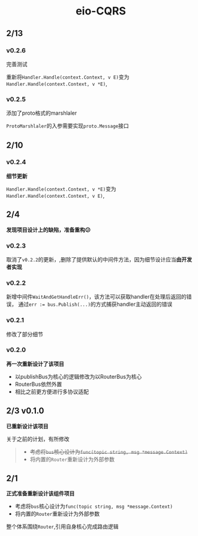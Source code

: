 <div style="text-align: center">

# eio-CQRS

</div>

## 2/13

### v0.2.6

完善测试

重新将`Handler.Handle(context.Context, v E)`变为`Handler.Handle(context.Context, v *E)`,

### v0.2.5

添加了proto格式的marshlaler

`ProtoMarshlaler`的入参需要实现`proto.Message`接口

## 2/10

### v0.2.4

**细节更新**

`Handler.Handle(context.Context, v *E)`变为`Handler.Handle(context.Context, v E)`,

## 2/4

**发现项目设计上的缺陷，准备重构😕**

### v0.2.3

取消了`v0.2.2`的更新，,删除了提供默认的中间件方法，因为细节设计应当**由开发者实现**

### v0.2.2

新增中间件`WaitAndGetHandleErr()`，该方法可以获取handler在处理后返回的错误，
通过`err := bus.Publish(...)`的方式捕获handler主动返回的错误

### v0.2.1

修改了部分细节

### v0.2.0

**再一次重新设计了该项目**

- 以publishBus为核心的逻辑修改为以RouterBus为核心
- RouterBus依然外置
- 相比之前更方便进行多协议适配

## 2/3 v0.1.0

**已重新设计该项目**

关于之前的计划，有所修改

> - ~~考虑将`bus`核心设计为`func(topic string, msg *message.Context)`~~
> - 将内置的`Router`重新设计为外部参数

## 2/1

**正式准备重新设计该组件项目**

- 考虑将`bus`核心设计为`func(topic string, msg *message.Context)`
- 将内置的`Router`重新设计为外部参数

整个体系围绕`Router`,引用自身核心完成路由逻辑

